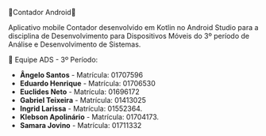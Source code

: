 🏧Contador Android🏧

Aplicativo mobile Contador desenvolvido em Kotlin no Android Studio para a disciplina de Desenvolvimento para Dispositivos Móveis do 3º período de Análise e Desenvolvimento de Sistemas.

👥 Equipe ADS - 3º Período:

- **Ângelo Santos** - Matrícula: 01707596
- **Eduardo Henrique** - Matrícula: 01706530
- **Euclides Neto** - Matrícula: 01696172
- **Gabriel Teixeira** - Matrícula: 01413025
- **Ingrid Larissa** - Matrícula: 01552364.
- **Klebson Apolinário** - Matrícula: 01704173.
- **Samara Jovino** - Matrícula: 01711332
